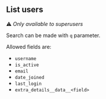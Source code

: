 ## List users

⚠️ _Only available to superusers_

Search can be made with `q` parameter.

Allowed fields are:

- `username`
- `is_active`
- `email`
- `date_joined`
- `last_login`
- `extra_details__data__<field>`
